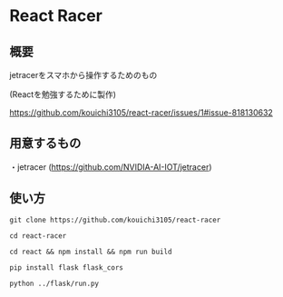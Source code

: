 # React Racer

## 概要
jetracerをスマホから操作するためのもの

(Reactを勉強するために製作)

https://github.com/kouichi3105/react-racer/issues/1#issue-818130632

## 用意するもの

・jetracer (https://github.com/NVIDIA-AI-IOT/jetracer)

## 使い方

```
git clone https://github.com/kouichi3105/react-racer

cd react-racer

cd react && npm install && npm run build

pip install flask flask_cors

python ../flask/run.py

```
